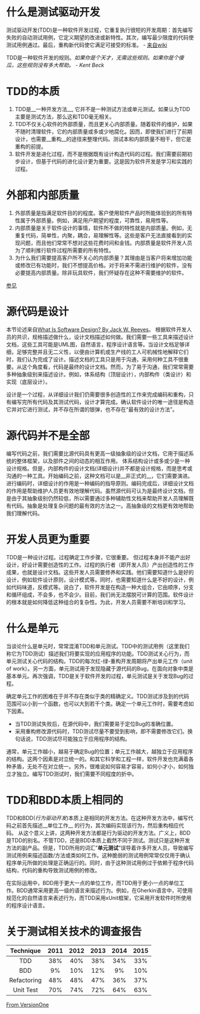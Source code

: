 # 什么是测试驱动开发

测试驱动开发(TDD)是一种软件开发过程，它重复执行很短的开发周期：首先编写失败的自动测试用例，它定义期望的改进或新特性。其次，编写最少限度的代码使测试用例通过。最后，重构新代码使它满足可接受的标准。 - [来自wiki](https://en.wikipedia.org/wiki/Test-driven_development)

TDD是一种软件开发的规则。_如果你是个天才，无需这些规则。如果你是个傻瓜，这些规则没有多大帮助。 -  Kent Beck_

# TDD的本质

1. TDD是__一种开发方法__, 它并不是一种测试方法或单元测试。如果认为TDD主要是测试方法，那么这和TDD毫无相关。
2. TDD不仅关心软件的外部质量，而且更关心内部质量。随着软件的维护，如果不随时清理软件，它的内部质量或多或少地腐化。因而，即使我们进行了前期设计，也需要__重构__的途径来整理代码。测试本和内部质量不相干，但它是重构的前提。 
3. 软件开发是进化过程，而不是根据既有设计构造代码的过程。我们需要前期初步设计，但基于代码的进化设计更为重要。这是因为软件开发是学习和实践的过程。 

# 外部和内部质量

1. 外部质量是指满足软件目的的程度。客户使用软件产品时所能体验到的所有特性属于外部质量。例如，满足用户期望的程度，可靠性，易用性等。
2. 内部质量是关于软件设计的事情，软件所不做的特性就是内部质量。例如，无重复代码，简单性，内聚，耦合，易理解性等。这些是客户无法直接看到的实现问题，而且他们常常不想对这些花费时间和金钱。内部质量是软件开发人员为了顺利推行软件过程所需要的所有特性。
3. 为什么我们需要提高客户所不关心的内部质量？其理由是当客户将来增加功能或修改已有功能时，我们不想提高价格。对于将来不需进行维护的软件，没有必要提高内部质量。除非玩具软件，我们怀疑存在这种不需要维护的软件。 

[参见](http://c2.com/cgi/wiki?InternalAndExternalQuality)

# 源代码是设计

本节论述来自[What Is Software Design? By Jack W. Reeves](http://www.developerdotstar.com/mag/articles/PDF/DevDotStar_Reeves_CodeAsDesign.pdf)。 根据软件开发人员的共识，规格描述做什么，设计文档描述如何做。我们需要一些工具来描述设计文档，这些工具可能是UML图，自然语言，程序设计语言等。当设计文档足够详细，足够完整并且无二义性，以便由计算机或生产线的工人可机械性地解释它们时，我们认为完成了设计。描述文档的工具只是用于沟通，采用何种工具不很重要。从这个角度看，代码是最终的设计文档。然而，为了易于沟通，我们常常需要多种抽象级别来描述设计。例如，体系结构（顶层设计），内部构件（类设计）和实现（底层设计）。

设计是一个过程，从详细设计我们仍需要很多创造性的工作来完成编码和重构，只有编写完所有代码及其测试代码，设计才算完成。确认软件设计的唯一途径是构造它并对它进行测试，并不存在所谓的银弹，也不存在“最有效的设计方法”。 

# 源代码并不是全部

编写代码之前，我们需要比源代码具有更高一级抽象级的设计文档，它用于描述系统的整体框架，以及部件之间的动态的相互作用。 体系结构设计或多或少是一种设计规格。但是，内部构件的设计文档(详细设计)并不都是设计规格，而是思考或沟通的一种工具。开始编码之前，这种文档可以是__非正式的__，它们需要演进。进行编码时，详细设计的作用是一种编码的指导原则。编码完成后，详细设计文档的作用是帮助维护人员更有效地理解代码。虽然源代码可认为是最终设计文档，但是由于其抽象级别仍然较低，所以需要通过多种辅助性文档来帮助开发人员理解既有代码。抽象是处理复杂问题的最有效的方法之一。高抽象级的文档更有效地帮助我们理解代码。 

# 开发人员更为重要

TDD是一种设计过程。过程确定工作步骤，它很重要。 但过程本身并不能产出好设计，好设计需要创造性的工作。过程的执行者（即开发人员）产出创造性的工作成果，也就是设计文档。这些开发人员需要修养和实践。他们需要知道什么是好的设计，例如软件设计原则，设计模式等。同时，也需要知道什么是不好的设计，例如代码味道，反模式等。说白了，软件开发是在构造一种大组合，它由顺序，分支和循环组成，不会多，也不会少。目前，我们尚无法摆脱可计算的范围。软件设计的根本就是如何降低这种组合的复杂性。为此，开发人员需要不断培训和学习。

# 什么是单元

当谈论什么是单元时，常常混淆TDD和单元测试。TDD中的测试用例（这里我们称它为TDD测试）描述我们将要实现的应用程序的功能。TDD测试关心行为，而单元测试关心代码的结构。TDD的每次红-绿-重构开发周期将产出单元工作（unit of work）。另一方面，单元测试用于发现隐藏于源代码的Bug，在面向对象中类是基本单元。再次强调，TDD是关于软件开发的过程，单元测试是关于发现Bug的过程。 

确定单元工作的困难在于并不存在类似于类的精确定义。TDD测试涉及到的代码范围可以小到一个函数，也可以大到若干个类。确定一个单元工作时，需要考虑如下因素。

 - 当TDD测试失败后，在源代码中，我们需要易于定位Bug的准确位置。
 - 采用重构修改源代码时，TDD测试尽量不要受到影响，即不需要修改它们。换句话说，TDD测试尽可能独立于应用程序的结构。

通常，单元工作越小，越易于确定Bug的位置；单元工作越大，越独立于应用程序的结构。这两个因素是对立统一的。和其它科学和工程一样，软件开发也充满着各种矛盾，无处不在对立统一。另外，很难说如何容易才容易，如何小才小，如何独立才独立。编写TDD测试时，我们需要不同程度的折中。

# TDD和BDD本质上相同的

TDD和BDD(_行为驱动开发_)本质上是相同的开发方法。在这种开发方法中，编写代码之前首先描述__单位工作__ 的行为，其次编码实现该行为，然后重构相应代码。 从这个意义上讲，这两种开发方法都是行为驱动的开发方法。广义上，BDD是TDD的别名。不管TDD，还是BDD本质上截然不同于测试。测试只是这种开发方法的副产品。但是，TDD所用的词汇”__单元测试__”误导着许多开发人员，导致编写测试用例来描述函数/方法或类如何工作。这种脆弱的测试用例常常仅仅用于确认程序单元所做的处理是正确运行的。同时，由于这种测试用例过于依赖于程序代码结构，代码的重构导致测试用例的修改。

在实际运用中，BDD用于更大一点的单位工作，而TDD用于更小一点的单位工作。BDD通常采用更高一级的语言来描述行为。例如，在Gherkin语言中，可使用规范化的自然语言来表述行为，而TDD采用xUnit框架，它采用开发软件时所使用的程序设计语言。

# 关于测试相关技术的调查报告

| Technique   | 2011 | 2012 | 2013 | 2014 | 2015 |
|:-----------:|:----:|:----:|:----:|:----:|:----:|
| TDD         | 38%  | 40%  | 38%  | 34%  | 33%  |
| BDD         | 9%   | 10%  | 12%  | 9%   | 10%  |
| Refactoring | 48%  | 48%  | 47%  | 36%  | 37%  |
| Unit Test   | 70%  | 74%  | 72%  | 64%  | 63%  |

[From VersionOne](https://www.versionone.com/)



